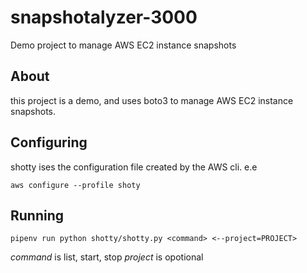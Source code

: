 # snapshotalyzer-3000

Demo project to manage AWS EC2 instance snapshots

## About

this project is a demo, and uses boto3 to manage AWS EC2 instance snapshots.

## Configuring

shotty ises the configuration file created by the AWS cli. e.e

`aws configure --profile shoty`

## Running

`pipenv run python shotty/shotty.py <command> <--project=PROJECT>`

*command* is list, start, stop
*project* is opotional
